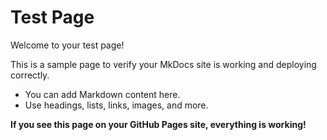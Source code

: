 # Test Page

Welcome to your test page!

This is a sample page to verify your MkDocs site is working and deploying correctly.

- You can add Markdown content here.
- Use headings, lists, links, images, and more.

**If you see this page on your GitHub Pages site, everything is working!**
